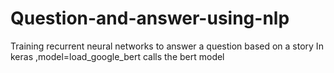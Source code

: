# Question-and-answer-using-nlp
Training recurrent neural networks to answer a question based on a story
In keras ,model=load_google_bert calls the bert model 
